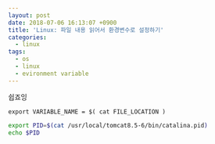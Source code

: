 ```yaml
---
layout: post
date: 2018-07-06 16:13:07 +0900
title: 'Linux: 파일 내용 읽어서 환경변수로 설정하기'
categories:
  - linux
tags:
  - os
  - linux
  - evironment variable
---
```


쉽죠잉

```
export VARIABLE_NAME = $( cat FILE_LOCATION )
```

```bash
export PID=$(cat /usr/local/tomcat8.5-6/bin/catalina.pid)
echo $PID
```
